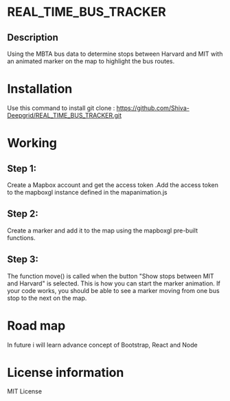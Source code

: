 # REAL_TIME_BUS_TRACKER
## Description
Using the MBTA bus data to determine stops between Harvard and MIT with an animated marker on the map to highlight the bus routes.
# Installation
Use this command to install 
git clone : https://github.com/Shiva-Deepgrid/REAL_TIME_BUS_TRACKER.git

# Working
## Step 1:
Create a Mapbox account and get the access token .Add the access token to the mapboxgl instance defined in the mapanimation.js
## Step 2:
Create a marker and add it to the map using the mapboxgl pre-built functions.
## Step 3:
The function move() is called when the button "Show stops between MIT and Harvard" is selected. This is how you can start the marker animation.
If your code works, you should be able to see a marker moving from one bus stop to the next on the map.

# Road map
In future i will learn advance concept of Bootstrap, React and Node

# License information
MIT License
